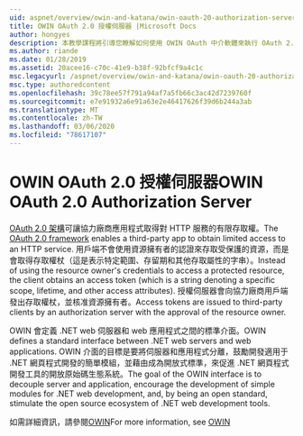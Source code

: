 ```yaml
---
uid: aspnet/overview/owin-and-katana/owin-oauth-20-authorization-server
title: OWIN OAuth 2.0 授權伺服器 |Microsoft Docs
author: hongyes
description: 本教學課程將引導您瞭解如何使用 OWIN OAuth 中介軟體來執行 OAuth 2.0 授權伺服器。 這是只有 outlin 的先進教學課程 。
ms.author: riande
ms.date: 01/28/2019
ms.assetid: 20acee16-c70c-41e9-b38f-92bfcf9a4c1c
msc.legacyurl: /aspnet/overview/owin-and-katana/owin-oauth-20-authorization-server
msc.type: authoredcontent
ms.openlocfilehash: 39c78ee57f791a94af7a5fb66c3ac42d7239760f
ms.sourcegitcommit: e7e91932a6e91a63e2e46417626f39d6b244a3ab
ms.translationtype: MT
ms.contentlocale: zh-TW
ms.lasthandoff: 03/06/2020
ms.locfileid: "78617107"
---
```

# <a name="owin-oauth-20-authorization-server"></a><span data-ttu-id="d0793-104">OWIN OAuth 2.0 授權伺服器</span><span class="sxs-lookup"><span data-stu-id="d0793-104">OWIN OAuth 2.0 Authorization Server</span></span>

<span data-ttu-id="d0793-105">[OAuth 2.0 架構](http://tools.ietf.org/html/rfc6749)可讓協力廠商應用程式取得對 HTTP 服務的有限存取權。</span><span class="sxs-lookup"><span data-stu-id="d0793-105">The [OAuth 2.0 framework](http://tools.ietf.org/html/rfc6749) enables a third-party app to obtain limited access to an HTTP service.</span></span> <span data-ttu-id="d0793-106">用戶端不會使用資源擁有者的認證來存取受保護的資源，而是會取得存取權杖（這是表示特定範圍、存留期和其他存取屬性的字串）。</span><span class="sxs-lookup"><span data-stu-id="d0793-106">Instead of using the resource owner's credentials to access a protected resource, the client obtains an access token (which is a string denoting a specific scope, lifetime, and other access attributes).</span></span> <span data-ttu-id="d0793-107">授權伺服器會向協力廠商用戶端發出存取權杖，並核准資源擁有者。</span><span class="sxs-lookup"><span data-stu-id="d0793-107">Access tokens are issued to third-party clients by an authorization server with the approval of the resource owner.</span></span>

<span data-ttu-id="d0793-108">OWIN 會定義 .NET web 伺服器和 web 應用程式之間的標準介面。</span><span class="sxs-lookup"><span data-stu-id="d0793-108">OWIN defines a standard interface between .NET web servers and web applications.</span></span> <span data-ttu-id="d0793-109">OWIN 介面的目標是要將伺服器和應用程式分離，鼓勵開發適用于 .NET 網頁程式開發的簡單模組，並藉由成為開放式標準，來促進 .NET 網頁程式開發工具的開放原始碼生態系統。</span><span class="sxs-lookup"><span data-stu-id="d0793-109">The goal of the OWIN interface is to decouple server and application, encourage the development of simple modules for .NET web development, and, by being an open standard, stimulate the open source ecosystem of .NET web development tools.</span></span>

<span data-ttu-id="d0793-110">如需詳細資訊，請參閱[OWIN](http://owin.org/)</span><span class="sxs-lookup"><span data-stu-id="d0793-110">For more information, see [OWIN](http://owin.org/)</span></span>
